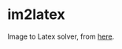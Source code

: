 # im2latex

Image to Latex solver, from [here]([https://openai.com/requests-for-research/#im2latex]).

